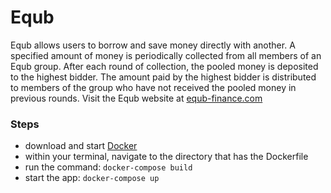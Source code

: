 # Equb

Equb allows users to borrow and save money directly with another. A specified amount of money is periodically collected 
from all members of an Equb group. After each round of collection, the pooled money is deposited to the highest bidder. 
The amount paid by the highest bidder is distributed to members of the group who have not received the pooled money in 
previous rounds. Visit the Equb website at <a href="http://equb-finance.herokuapp.com/">equb-finance.com</a>

<h3>Steps</h3>

<ul>
    <li>download and start <a href="https://www.docker.com/products/docker-desktop">Docker</a> </li>
    <li>within your terminal, navigate to the directory that has the Dockerfile </li>
    <li>run the command: <code>docker-compose build</code></li>
    <li>start the app: <code>docker-compose up</code></li>
</ul>